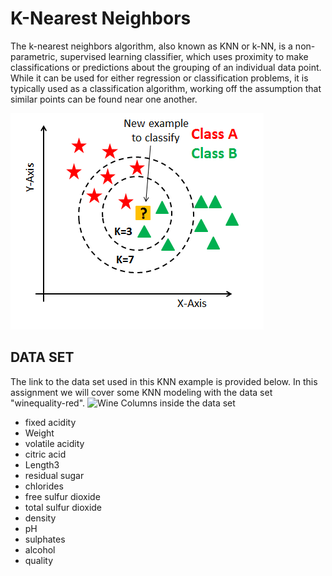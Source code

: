 # K-Nearest Neighbors

The k-nearest neighbors algorithm, also known as KNN or k-NN, is a non-parametric, supervised learning classifier, which uses proximity to make classifications or predictions about the grouping of an individual data point. While it can be used for either regression or classification problems, it is typically used as a classification algorithm, working off the assumption that similar points can be found near one another.

![KNN](KNN.png)

## DATA SET

The link to the data set used in this KNN example is provided below. In this assignment we will cover some KNN modeling with the data set "winequality-red".
![Wine](https://www.kaggle.com/datasets/uciml/red-wine-quality-cortez-et-al-2009)
Columns inside the data set
- fixed acidity
- Weight
- volatile acidity
- citric acid
- Length3
- residual sugar
- chlorides
- free sulfur dioxide
- total sulfur dioxide
- density
- pH
- sulphates
- alcohol
- quality
